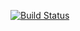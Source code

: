 [![Build Status](https://travis-ci.org/zhenerenya/lab04.svg?branch=master)](https://travis-ci.com/zhenerenya/lab04)

